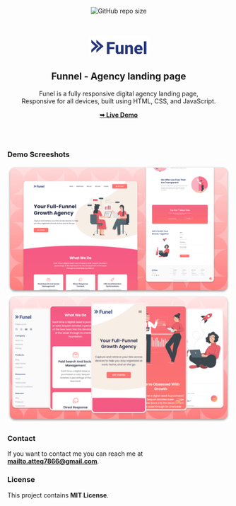 <div align="center">
  
  ![GitHub repo size](https://img.shields.io/github/repo-size/codewithsadee/funel-agency_landing_page)

  <br />
  <br />
  
  <img src="./readme-images/project-logo.png" />

  <h2 align="center">Funnel - Agency landing page</h2>

  Funel is a fully responsive digital agency landing page, <br />Responsive for all devices, built using HTML, CSS, and JavaScript.

  <a href="https://funnel-agency-landing-page.netlify.app//"><strong>➥ Live Demo</strong></a>

</div>

<br />
<br />

### Demo Screeshots

![Funel Desktop Demo](./readme-images/desktop.png "Desktop Demo")
![Funel Mobile Demo](./readme-images/mobile.png "Mobile Demo")



### Contact

If you want to contact me you can reach me at **mailto.atteq7866@gmail.com**.

### License

This project contains **MIT License**.
